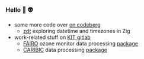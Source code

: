 ### Hello 👋 👽

- some more code over [on codeberg](https://codeberg.org/FObersteiner)
  - [zdt](https://codeberg.org/FObersteiner/zdt) exploring datetime and timezones in Zig
- work-related stuff on [KIT gitlab](https://gitlab.kit.edu/FObersteiner)
  - [FAIRO](https://gitlab.kit.edu/FObersteiner/FAIROmeta/-/blob/main/science/FAIRO_Description.md) ozone monitor data processing [package](https://gitlab.kit.edu/FObersteiner/FAIROpro)
  - [CARIBIC](https://www.caribic-atmospheric.com/) data processing [package](https://gitlab.kit.edu/FObersteiner/Caribic2dp)

<!--
**FObersteiner/FObersteiner** is a ✨ _special_ ✨ repository because its `README.md` (this file) appears on your GitHub profile.

Here are some ideas to get you started:

- 🔭 I’m currently working on ...
- 🌱 I’m currently learning ...
- 👯 I’m looking to collaborate on ...
- 🤔 I’m looking for help with ...
- 💬 Ask me about ...
- 📫 How to reach me: ...
- 😄 Pronouns: ...
- ⚡ Fun fact: ...
-->
